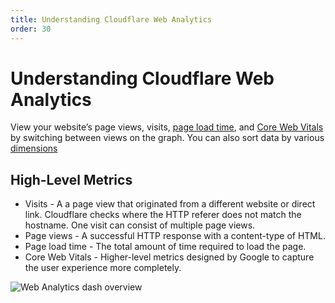 ```yaml
---
title: Understanding Cloudflare Web Analytics
order: 30
---
```


# Understanding Cloudflare Web Analytics

View your website’s page views, visits, [page load time](/understanding-web-analytics/page-load-time-summary/), and [Core Web Vitals](/understanding-web-analytics/core-web-vitals/) by switching between views on the graph. You can also sort data by various [dimensions](/understanding-web-analytics/dimensions/)

## High-Level Metrics

<ul>
<li>Visits - A a page view that originated from a different website or direct link. Cloudflare checks where the HTTP referer does not match the hostname. One visit can consist of multiple page views.
</li>
<li>Page views - A successful HTTP response with a content-type of HTML.</li>
<li>Page load time - The total amount of time required to load the page.</li>
<li>Core Web Vitals - Higher-level metrics designed by Google to capture the user experience more completely. </li>
</ul>

![Web Analytics dash overview](../../static/images/dash-web_analytics-overview.png)